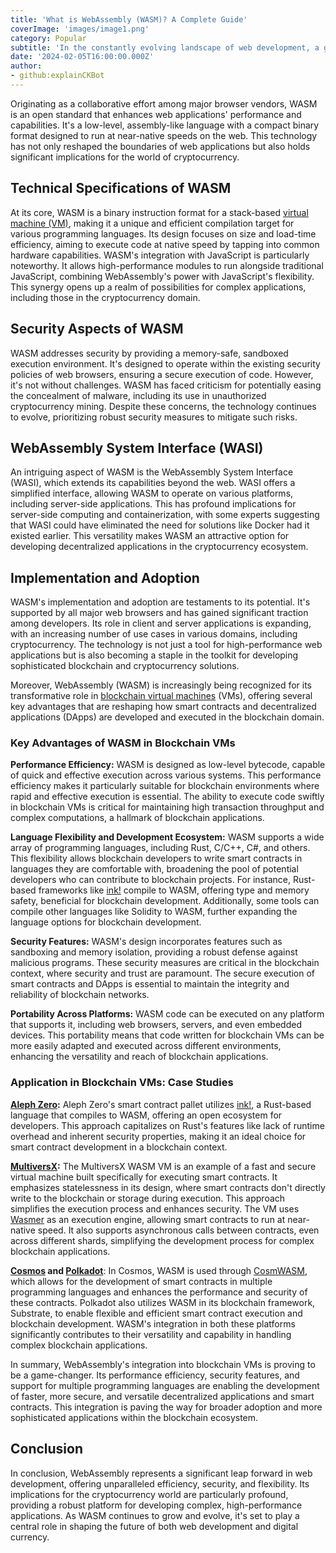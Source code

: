 ```yaml
---
title: 'What is WebAssembly (WASM)? A Complete Guide'
coverImage: 'images/image1.png'
category: Popular
subtitle: 'In the constantly evolving landscape of web development, a groundbreaking technology known as WebAssembly (WASM) plays an important role.'
date: '2024-02-05T16:00:00.000Z'
author: 
- github:explainCKBot
---
```



Originating as a collaborative effort among major browser vendors, WASM is an open standard that enhances web applications' performance and capabilities. It's a low-level, assembly-like language with a compact binary format designed to run at near-native speeds on the web. This technology has not only reshaped the boundaries of web applications but also holds significant implications for the world of cryptocurrency.


## Technical Specifications of WASM

At its core, WASM is a binary instruction format for a stack-based [virtual machine (VM)](https://en.wikipedia.org/wiki/Virtual_machine), making it a unique and efficient compilation target for various programming languages. Its design focuses on size and load-time efficiency, aiming to execute code at native speed by tapping into common hardware capabilities. WASM's integration with JavaScript is particularly noteworthy. It allows high-performance modules to run alongside traditional JavaScript, combining WebAssembly's power with JavaScript's flexibility. This synergy opens up a realm of possibilities for complex applications, including those in the cryptocurrency domain.


## Security Aspects of WASM

WASM addresses security by providing a memory-safe, sandboxed execution environment. It's designed to operate within the existing security policies of web browsers, ensuring a secure execution of code. However, it's not without challenges. WASM has faced criticism for potentially easing the concealment of malware, including its use in unauthorized cryptocurrency mining. Despite these concerns, the technology continues to evolve, prioritizing robust security measures to mitigate such risks.


## WebAssembly System Interface (WASI)

An intriguing aspect of WASM is the WebAssembly System Interface (WASI), which extends its capabilities beyond the web. WASI offers a simplified interface, allowing WASM to operate on various platforms, including server-side applications. This has profound implications for server-side computing and containerization, with some experts suggesting that WASI could have eliminated the need for solutions like Docker had it existed earlier. This versatility makes WASM an attractive option for developing decentralized applications in the cryptocurrency ecosystem.


## Implementation and Adoption

WASM's implementation and adoption are testaments to its potential. It's supported by all major web browsers and has gained significant traction among developers. Its role in client and server applications is expanding, with an increasing number of use cases in various domains, including cryptocurrency. The technology is not just a tool for high-performance web applications but is also becoming a staple in the toolkit for developing sophisticated blockchain and cryptocurrency solutions.

Moreover, WebAssembly (WASM) is increasingly being recognized for its transformative role in [blockchain virtual machines](https://www.nervos.org/knowledge-base/comparing_blockchain_virtual_machines) (VMs), offering several key advantages that are reshaping how smart contracts and decentralized applications (DApps) are developed and executed in the blockchain domain.


### Key Advantages of WASM in Blockchain VMs

**Performance Efficiency:** WASM is designed as low-level bytecode, capable of quick and effective execution across various systems. This performance efficiency makes it particularly suitable for blockchain environments where rapid and effective execution is essential. The ability to execute code swiftly in blockchain VMs is critical for maintaining high transaction throughput and complex computations, a hallmark of blockchain applications.

**Language Flexibility and Development Ecosystem:** WASM supports a wide array of programming languages, including Rust, C/C++, C#, and others. This flexibility allows blockchain developers to write smart contracts in languages they are comfortable with, broadening the pool of potential developers who can contribute to blockchain projects. For instance, Rust-based frameworks like [ink!](https://use.ink/smart-contracts-polkadot/) compile to WASM, offering type and memory safety, beneficial for blockchain development. Additionally, some tools can compile other languages like Solidity to WASM, further expanding the language options for blockchain development.

**Security Features:** WASM's design incorporates features such as sandboxing and memory isolation, providing a robust defense against malicious programs. These security measures are critical in the blockchain context, where security and trust are paramount. The secure execution of smart contracts and DApps is essential to maintain the integrity and reliability of blockchain networks.

**Portability Across Platforms:** WASM code can be executed on any platform that supports it, including web browsers, servers, and even embedded devices. This portability means that code written for blockchain VMs can be more easily adapted and executed across different environments, enhancing the versatility and reach of blockchain applications.


### Application in Blockchain VMs: Case Studies

**[Aleph Zero](https://alephzero.org/):** Aleph Zero's smart contract pallet utilizes [ink!](https://use.ink/smart-contracts-polkadot/), a Rust-based language that compiles to WASM, offering an open ecosystem for developers. This approach capitalizes on Rust's features like lack of runtime overhead and inherent security properties, making it an ideal choice for smart contract development in a blockchain context.

**[MultiversX](https://multiversx.com/):** The MultiversX WASM VM is an example of a fast and secure virtual machine built specifically for executing smart contracts. It emphasizes statelessness in its design, where smart contracts don't directly write to the blockchain or storage during execution. This approach simplifies the execution process and enhances security. The VM uses [Wasmer](https://wasmer.io/) as an execution engine, allowing smart contracts to run at near-native speed. It also supports asynchronous calls between contracts, even across different shards, simplifying the development process for complex blockchain applications.

**[Cosmos](https://cosmos.network/) and [Polkadot](https://polkadot.network/)**: In Cosmos, WASM is used through [CosmWASM](https://cosmwasm.com/), which allows for the development of smart contracts in multiple programming languages and enhances the performance and security of these contracts. Polkadot also utilizes WASM in its blockchain framework, Substrate, to enable flexible and efficient smart contract execution and blockchain development. WASM's integration in both these platforms significantly contributes to their versatility and capability in handling complex blockchain applications.

In summary, WebAssembly's integration into blockchain VMs is proving to be a game-changer. Its performance efficiency, security features, and support for multiple programming languages are enabling the development of faster, more secure, and versatile decentralized applications and smart contracts. This integration is paving the way for broader adoption and more sophisticated applications within the blockchain ecosystem.


## Conclusion

In conclusion, WebAssembly represents a significant leap forward in web development, offering unparalleled efficiency, security, and flexibility. Its implications for the cryptocurrency world are particularly profound, providing a robust platform for developing complex, high-performance applications. As WASM continues to grow and evolve, it's set to play a central role in shaping the future of both web development and digital currency.

